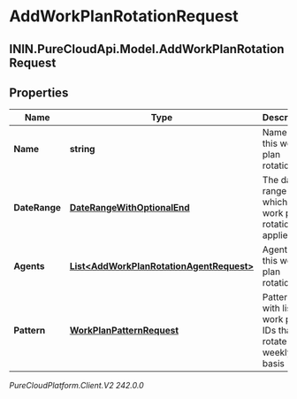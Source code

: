 # AddWorkPlanRotationRequest

## ININ.PureCloudApi.Model.AddWorkPlanRotationRequest

## Properties

|Name | Type | Description | Notes|
|------------ | ------------- | ------------- | -------------|
| **Name** | **string** | Name of this work plan rotation | |
| **DateRange** | [**DateRangeWithOptionalEnd**](DateRangeWithOptionalEnd) | The date range to which this work plan rotation applies | |
| **Agents** | [**List&lt;AddWorkPlanRotationAgentRequest&gt;**](AddWorkPlanRotationAgentRequest) | Agents in this work plan rotation | [optional] |
| **Pattern** | [**WorkPlanPatternRequest**](WorkPlanPatternRequest) | Pattern with list of work plan IDs that rotate on a weekly basis | |



_PureCloudPlatform.Client.V2 242.0.0_
